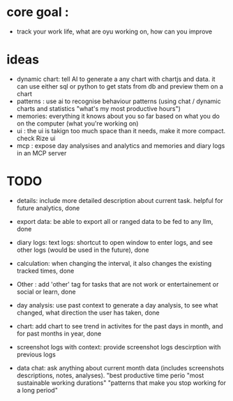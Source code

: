 

# core goal : 
- track your work life, what are oyu working on, how can you improve 


# ideas 


- dynamic chart: tell AI to generate a any chart with chartjs and data. it can use either sql or python to get stats from db and preview them on a chart 
- patterns : use ai to recognise behaviour patterns (using chat / dynamic charts and statistics "what's my most productive hours")
- memories: everything it knows about  you so far based on what you do on the computer  (what you're working on) 
- ui : the ui is takign too much space than it needs, make it more compact. check Rize ui 
- mcp : expose day analysises and analytics and memories and diary logs in an MCP server 

# TODO 
- details: include more detailed description about current task. helpful for future analytics, done 
- export data: be able to export all or ranged data to be fed to any llm, done 
- diary logs: text logs: shortcut to open window to enter logs, and see other logs (would be used in the future), done 
- calculation: when changing the interval, it also changes the existing tracked times, done 
- Other : add 'other' tag for tasks that are not work or entertainement or social or learn, done 
- day analysis: use past context to generate a day analysis, to see what changed, what direction the user has taken, done
- chart: add chart to see trend in activites for the past days in month, and for past months in year, done 

- screenshot logs with context: provide screenshot logs descirption with previous logs 

- data chat: ask anything about current month data (includes screenshots descriptions, notes, analyses). 
"best productive time perio "most sustainable working durations" "patterns that make you stop working for a long period"

